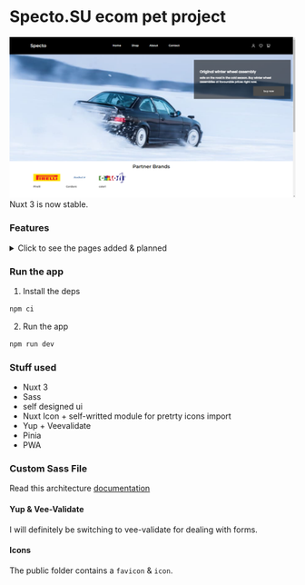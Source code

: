 # Specto.SU ecom pet project

![Starter Image](/app/public/starter.png)
Nuxt 3 is now stable.

### Features

<details>
<summary>Click to see the pages added & planned</summary>

- [x] Admin page
- [x] Configurable products
- [x] User product list
- [x] Wishlist
- [x] Cart

</details>

### Run the app

1. Install the deps

```bash
npm ci
```

2. Run the app

```bash
npm run dev
```

### Stuff used

- Nuxt 3
- Sass
- self designed ui
- Nuxt Icon + self-writted module for pretrty icons import
- Yup + Veevalidate
- Pinia
- PWA

### Custom Sass File

Read this architecture [documentation](https://github.com/KittyGiraudel/sass-guidelines/blob/main/pages/ru/_architecture.md)

#### Yup & Vee-Validate

I will definitely be switching to vee-validate for dealing with forms.

#### Icons

The public folder contains a `favicon` & `icon`.
